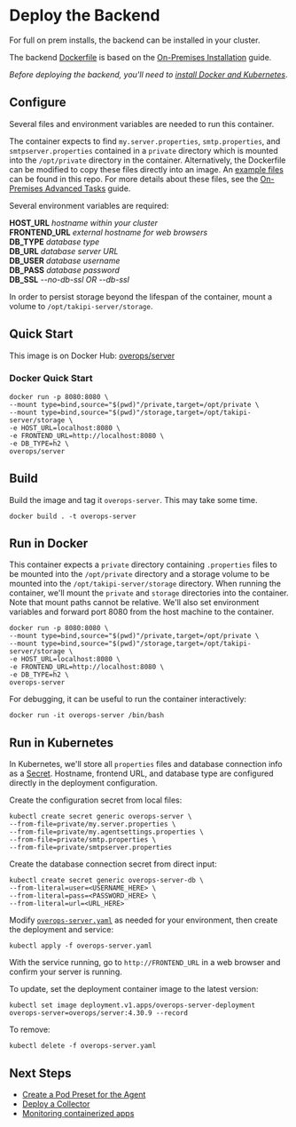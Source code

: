 # Deploy the Backend

For full on prem installs, the backend can be installed in your cluster.

The backend [Dockerfile](Dockerfile) is based on the [On-Premises Installation](https://doc.overops.com/docs/non-docker-on-premises-installation) guide.

_Before deploying the backend, you'll need to [install Docker and Kubernetes](../README.md)_.

## Configure

Several files and environment variables are needed to run this container.

The container expects to find `my.server.properties`, `smtp.properties`, and `smtpserver.properties` contained in a `private` directory which is mounted into the `/opt/private` directory in the container. Alternatively, the Dockerfile can be modified to copy these files directly into an image. An [example files](private/) can be found in this repo. For more details about these files, see the [On-Premises Advanced Tasks](https://doc.overops.com/docs/on-premises-advanced-settings) guide.

Several environment variables are required:

**HOST_URL** *hostname within your cluster*  
**FRONTEND_URL** *external hostname for web browsers*  
**DB_TYPE** *database type*  
**DB_URL** *database server URL*  
**DB_USER** *database username*  
**DB_PASS** *database password*  
**DB_SSL** *--no-db-ssl OR --db-ssl*

In order to persist storage beyond the lifespan of the container, mount a volume to `/opt/takipi-server/storage`.

## Quick Start

This image is on Docker Hub: [overops/server](https://hub.docker.com/r/overops/server)

### Docker Quick Start

```console
docker run -p 8080:8080 \
--mount type=bind,source="$(pwd)"/private,target=/opt/private \
--mount type=bind,source="$(pwd)"/storage,target=/opt/takipi-server/storage \
-e HOST_URL=localhost:8080 \
-e FRONTEND_URL=http://localhost:8080 \
-e DB_TYPE=h2 \
overops/server
```

## Build

Build the image and tag it `overops-server`. This may take some time.

```console
docker build . -t overops-server
```

## Run in Docker

This container expects a `private` directory containing `.properties` files to be mounted into the `/opt/private` directory and a storage volume to be mounted into the `/opt/takipi-server/storage` directory. When running the container, we'll mount the `private` and `storage` directories into the container. Note that mount paths cannot be relative. We'll also set environment variables and forward port 8080 from the host machine to the container.

```console
docker run -p 8080:8080 \
--mount type=bind,source="$(pwd)"/private,target=/opt/private \
--mount type=bind,source="$(pwd)"/storage,target=/opt/takipi-server/storage \
-e HOST_URL=localhost:8080 \
-e FRONTEND_URL=http://localhost:8080 \
-e DB_TYPE=h2 \
overops-server
```

For debugging, it can be useful to run the container interactively:

```console
docker run -it overops-server /bin/bash
```

## Run in Kubernetes

In Kubernetes, we'll store all `properties` files and database connection info as a [Secret](https://kubernetes.io/docs/concepts/configuration/secret/). Hostname, frontend URL, and database type are configured directly in the deployment configuration.

Create the configuration secret from local files:

```console
kubectl create secret generic overops-server \
--from-file=private/my.server.properties \
--from-file=private/my.agentsettings.properties \
--from-file=private/smtp.properties \
--from-file=private/smtpserver.properties
```

Create the database connection secret from direct input:

```console
kubectl create secret generic overops-server-db \
--from-literal=user=<USERNAME_HERE> \
--from-literal=pass=<PASSWORD_HERE> \
--from-literal=url=<URL_HERE>
```

Modify [`overops-server.yaml`](overops-server.yaml) as needed for your environment, then create the deployment and service:

```console
kubectl apply -f overops-server.yaml
```

With the service running, go to `http://FRONTEND_URL` in a web browser and confirm your server is running.

To update, set the deployment container image to the latest version:

```console
kubectl set image deployment.v1.apps/overops-server-deployment overops-server=overops/server:4.30.9 --record
```

To remove:

```console
kubectl delete -f overops-server.yaml
```

## Next Steps

- [Create a Pod Preset for the Agent](../agent)
- [Deploy a Collector](../collector)
- [Monitoring containerized apps](../demos)
